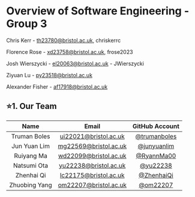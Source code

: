 # Overview of Software Engineering - Group 3

Chris Kerr - th23780@bristol.ac.uk, chriskerrc

Florence Rose - xd23758@bristol.ac.uk, frose2023

Josh Wierszycki - el20063@bristol.ac.uk - JWierszycki

Ziyuan Lu - py23518@bristol.ac.uk

Alexander Fisher - af17918@bristol.ac.uk


## ⭐1. Our Team
<table align="center">
  <thead>
    <tr>
      <th style="text-align:center">Name</th>
      <th style="text-align:center">Email</th>
      <th style="text-align:center">GitHub Account</th>
    </tr>
  </thead>
  <tbody>
    <tr>
      <td style="text-align:center">Truman Boles</td>
      <td style="text-align:center"><a href="mailto:ui22021@bristol.ac.uk">ui22021@bristol.ac.uk</a></td>
      <td style="text-align:center"><a href="https://github.com/trumanboles">@trumanboles</a></td>
    </tr>
    <tr>
      <td style="text-align:center">Jun Yuan Lim</td>
      <td style="text-align:center"><a href="mailto:mg22569@bristol.ac.uk">mg22569@bristol.ac.uk</a></td>
      <td style="text-align:center"><a href="https://github.com/junyuanlim">@junyuanlim</a></td>
    </tr>
    <tr>
      <td style="text-align:center">Ruiyang Ma</td>
      <td style="text-align:center"><a href="mailto:wd22099@bristol.ac.uk">wd22099@bristol.ac.uk</a></td>
      <td style="text-align:center"><a href="https://github.com/RyannMa00">@RyannMa00</a></td>
    </tr>
    <tr>
      <td style="text-align:center">Natsumi Ota</td>
      <td style="text-align:center"><a href="mailto:yu22238@bristol.ac.uk">yu22238@bristol.ac.uk</a></td>
      <td style="text-align:center"><a href="https://github.com/yu22238">@yu22238</a></td>
    </tr>
    <tr>
      <td style="text-align:center">Zhenhai Qi</td>
      <td style="text-align:center"><a href="mailto:lc22175@bristol.ac.uk">lc22175@bristol.ac.uk</a></td>
      <td style="text-align:center"><a href="https://github.com/ZhenhaiQi">@ZhenhaiQi</a></td>
    </tr>
    <tr>
      <td style="text-align:center">Zhuobing Yang</td>
      <td style="text-align:center"><a href="mailto:om22207@bristol.ac.uk">om22207@bristol.ac.uk</a></td>
      <td style="text-align:center"><a href="https://github.com/om22207">@om22207</a></td>
    </tr>
  </tbody>
</table>
